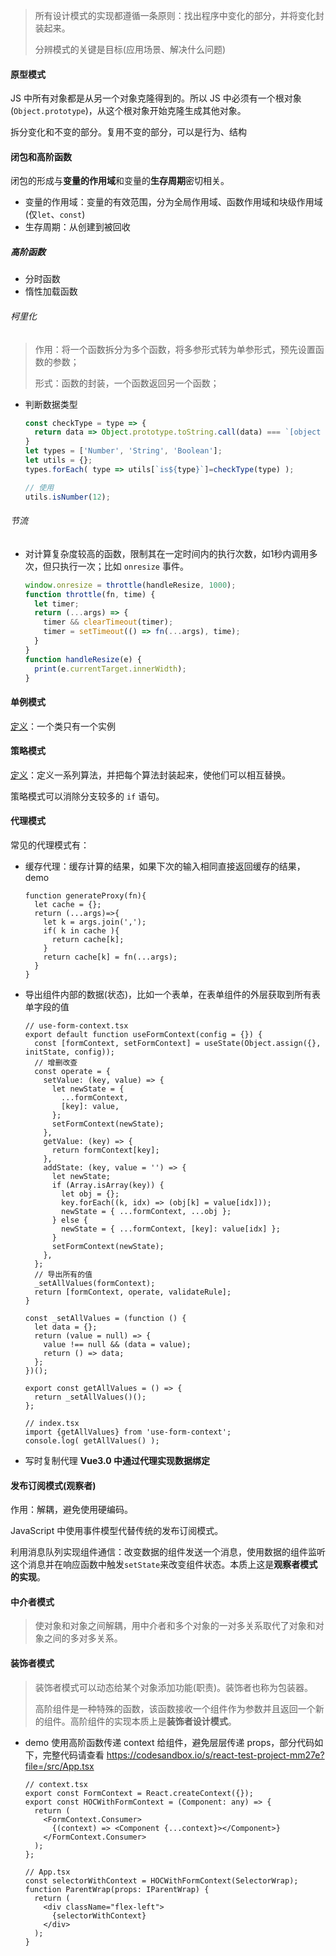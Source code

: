 > 所有设计模式的实现都遵循一条原则：找出程序中变化的部分，并将变化封装起来。
>
> 分辨模式的关键是目标(应用场景、解决什么问题)



#### 原型模式

JS 中所有对象都是从另一个对象克隆得到的。所以 JS 中必须有一个根对象(`Object.prototype`)，从这个根对象开始克隆生成其他对象。



拆分变化和不变的部分。复用不变的部分，可以是行为、结构

#### 闭包和高阶函数

闭包的形成与**变量的作用域**和变量的**生存周期**密切相关。

- 变量的作用域：变量的有效范围，分为全局作用域、函数作用域和块级作用域(仅`let`、`const`)
- 生存周期：从创建到被回收

##### 高阶函数

- 分时函数
- 惰性加载函数

###### 柯里化

> 作用：将一个函数拆分为多个函数，将多参形式转为单参形式，预先设置函数的参数；
>
> 形式：函数的封装，一个函数返回另一个函数；

- 判断数据类型

  ```js
  const checkType = type => {
    return data => Object.prototype.toString.call(data) === `[object ${type}]`;
  }
  let types = ['Number', 'String', 'Boolean'];
  let utils = {};
  types.forEach( type => utils[`is${type}`]=checkType(type) );
  
  // 使用
  utils.isNumber(12);
  ```


###### 节流

- 对计算复杂度较高的函数，限制其在一定时间内的执行次数，如1秒内调用多次，但只执行一次；比如 `onresize` 事件。

  ```js
  window.onresize = throttle(handleResize, 1000);
  function throttle(fn, time) {
    let timer;
    return (...args) => {
      timer && clearTimeout(timer);
      timer = setTimeout(() => fn(...args), time);
    }
  }
  function handleResize(e) {
    print(e.currentTarget.innerWidth);
  }
  ```

#### 单例模式

<u>定义</u>：一个类只有一个实例

#### 策略模式

<u>定义</u>：定义一系列算法，并把每个算法封装起来，使他们可以相互替换。

策略模式可以消除分支较多的 `if` 语句。

#### 代理模式

常见的代理模式有：

- 缓存代理：缓存计算的结果，如果下次的输入相同直接返回缓存的结果，
  demo

  ```tsx
  function generateProxy(fn){
    let cache = {};
    return (...args)=>{
      let k = args.join(',');
      if( k in cache ){
        return cache[k];
      }
      return cache[k] = fn(...args);
    }
  }
  ```

- 导出组件内部的数据(状态)，比如一个表单，在表单组件的外层获取到所有表单字段的值

  ```tsx
  // use-form-context.tsx
  export default function useFormContext(config = {}) {
    const [formContext, setFormContext] = useState(Object.assign({}, initState, config));
    // 增删改查
    const operate = {
      setValue: (key, value) => {
        let newState = {
          ...formContext,
          [key]: value,
        };
        setFormContext(newState);
      },
      getValue: (key) => {
        return formContext[key];
      },
      addState: (key, value = '') => {
        let newState;
        if (Array.isArray(key)) {
          let obj = {};
          key.forEach((k, idx) => (obj[k] = value[idx]));
          newState = { ...formContext, ...obj };
        } else {
          newState = { ...formContext, [key]: value[idx] };
        }
        setFormContext(newState);
      },
    };
    // 导出所有的值
    _setAllValues(formContext);
    return [formContext, operate, validateRule];
  }
  
  const _setAllValues = (function () {
    let data = {};
    return (value = null) => {
      value !== null && (data = value);
      return () => data;
    };
  })();
  
  export const getAllValues = () => {
    return _setAllValues()();
  };
  
  // index.tsx
  import {getAllValues} from 'use-form-context';
  console.log( getAllValues() );
  ```

- 写时复制代理
  **Vue3.0 中通过代理实现数据绑定** 

#### 发布订阅模式(观察者)

作用：解耦，避免使用硬编码。

JavaScript 中使用事件模型代替传统的发布订阅模式。

利用消息队列实现组件通信：改变数据的组件发送一个消息，使用数据的组件监听这个消息并在响应函数中触发`setState`来改变组件状态。本质上这是**观察者模式的实现**。



#### 中介者模式

> 使对象和对象之间解耦，用中介者和多个对象的一对多关系取代了对象和对象之间的多对多关系。

#### 装饰者模式

> 装饰者模式可以动态给某个对象添加功能(职责)。装饰者也称为包装器。
>
> 高阶组件是一种特殊的函数，该函数接收一个组件作为参数并且返回一个新的组件。高阶组件的实现本质上是**装饰者设计模式**。



- demo
  使用高阶函数传递 context 给组件，避免层层传递 props，部分代码如下，完整代码请查看 https://codesandbox.io/s/react-test-project-mm27e?file=/src/App.tsx 

  ```tsx
  // context.tsx
  export const FormContext = React.createContext({});
  export const HOCWithFormContext = (Component: any) => {
    return (
      <FormContext.Consumer>
        {(context) => <Component {...context}></Component>}
      </FormContext.Consumer>
    );
  };
  
  // App.tsx
  const selectorWithContext = HOCWithFormContext(SelectorWrap);
  function ParentWrap(props: IParentWrap) {
    return (
      <div className="flex-left">
        {selectorWithContext}
      </div>
    );
  }
  ```

  